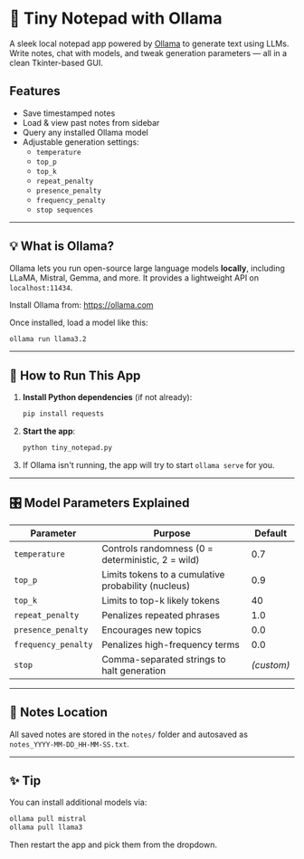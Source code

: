 # 📝 Tiny Notepad with Ollama

A sleek local notepad app powered by [Ollama](https://ollama.com/) to generate text using LLMs. Write notes, chat with models, and tweak generation parameters — all in a clean Tkinter-based GUI.


## Features

- Save timestamped notes
- Load & view past notes from sidebar
- Query any installed Ollama model
- Adjustable generation settings:
  - `temperature`
  - `top_p`
  - `top_k`
  - `repeat_penalty`
  - `presence_penalty`
  - `frequency_penalty`
  - `stop sequences`

---

## 💡 What is Ollama?

Ollama lets you run open-source large language models **locally**, including LLaMA, Mistral, Gemma, and more. It provides a lightweight API on `localhost:11434`.

Install Ollama from: https://ollama.com

Once installed, load a model like this:

```bash
ollama run llama3.2
````

---

## 🚀 How to Run This App

1. **Install Python dependencies** (if not already):

   ```bash
   pip install requests
   ```

2. **Start the app**:

   ```bash
   python tiny_notepad.py
   ```

3. If Ollama isn't running, the app will try to start `ollama serve` for you.

---

## 🎛️ Model Parameters Explained

| Parameter           | Purpose                                             | Default    |
| ------------------- | --------------------------------------------------- | ---------- |
| `temperature`       | Controls randomness (0 = deterministic, 2 = wild)   | 0.7        |
| `top_p`             | Limits tokens to a cumulative probability (nucleus) | 0.9        |
| `top_k`             | Limits to top-k likely tokens                       | 40         |
| `repeat_penalty`    | Penalizes repeated phrases                          | 1.0        |
| `presence_penalty`  | Encourages new topics                               | 0.0        |
| `frequency_penalty` | Penalizes high-frequency terms                      | 0.0        |
| `stop`              | Comma-separated strings to halt generation          | *(custom)* |

---

## 📁 Notes Location

All saved notes are stored in the `notes/` folder and autosaved as `notes_YYYY-MM-DD_HH-MM-SS.txt`.

---

## ✨ Tip

You can install additional models via:

```bash
ollama pull mistral
ollama pull llama3
```

Then restart the app and pick them from the dropdown.
